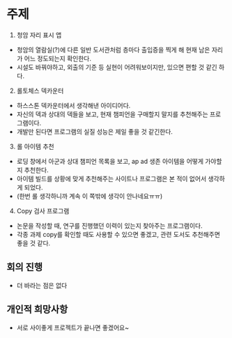 # 주제
1. 청암 자리 표시 앱
- 청암의 열람실(?)에 다른 일반 도서관처럼 층마다 출입증을 찍게 해 현재 남은 자리가 어느 정도되는지 확인한다.
- 시설도 바꿔야하고, 외출의 기준 등 실현이 어려워보이지만, 있으면 편할 것 같긴 하다.
2. 롤토체스 덱카운터
- 하스스톤 덱카운터에서 생각해낸 아이디어다.
- 자신의 덱과 상대의 덱들을 보고, 현재 챔피언을 구매할지 말지를 추천해주는 프로그램이다.
- 개발만 된다면 프로그램의 실질 성능은 제일 좋을 것 같긴한다.
3. 롤 아이템 추천
- 로딩 창에서 아군과 상대 챔피언 목록을 보고, ap ad 생존 아이템을 어떻게 가야할지 추천한다.
- 아이템 빌드를 상황에 맞게 추천해주는 사이트나 프로그램은 본 적이 없어서 생각하게 되었다.
- (한번 롤 생각하니까 계속 이 쪽밖에 생각이 안나네요ㅠㅠ)
4. Copy 검사 프로그램
- 논문을 작성할 때, 연구를 진행했던 이력이 있는지 찾아주는 프로그램이다.
- 각종 과제 copy를 확인할 때도 사용할 수 있으면 좋겠고, 관련 도서도 추천해주면 좋을 것 같다.

## 회의 진행
- 더 바라는 점은 없다
## 개인적 희망사항
- 서로 사이좋게 프로젝트가 끝나면 좋겠어요~